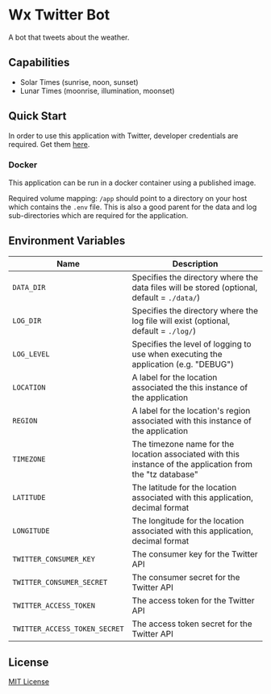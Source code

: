 # Wx Twitter Bot

A bot that tweets about the weather.

## Capabilities

- Solar Times (sunrise, noon, sunset)
- Lunar Times (moonrise, illumination, moonset)

## Quick Start

In order to use this application with Twitter, developer credentials are required. Get them [here](https://developer.twitter.com/).

### Docker

This application can be run in a docker container using a published image.

Required volume mapping:
`/app` should point to a directory on your host which contains the `.env` file. This is also a good parent for the data and log sub-directories which are required for the application.

## Environment Variables

| Name | Description |
| ---- | ----------- |
| `DATA_DIR` | Specifies the directory where the data files will be stored (optional, default = `./data/`) |
| `LOG_DIR` | Specifies the directory where the log file will exist (optional, default = `./log/`) |
| `LOG_LEVEL` | Specifies the level of logging to use when executing the application (e.g. "DEBUG") |
| `LOCATION` | A label for the location associated the this instance of the application |
| `REGION` | A label for the location's region associated with this instance of the application |
| `TIMEZONE` | The timezone name for the location associated with this instance of the application from the "tz database" |
| `LATITUDE` | The latitude for the location associated with this application, decimal format |
| `LONGITUDE` | The longitude for the location associated with this application, decimal format |
| `TWITTER_CONSUMER_KEY` | The consumer key for the Twitter API |
| `TWITTER_CONSUMER_SECRET` | The consumer secret for the Twitter API |
| `TWITTER_ACCESS_TOKEN` | The access token for the Twitter API |
| `TWITTER_ACCESS_TOKEN_SECRET` | The access token secret for the Twitter API |

## License

[MIT License](https://github.com/jnsnkrllive/wx-twitter-bot/blob/master/LICENSE)
